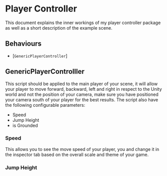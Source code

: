 # Player Controller

This document explains the inner workings of my player controller package as well as a short description of the example scene. 

## Behaviours
- [`GenericPlayerController`]

## GenericPlayerControlller

This script should be applied to the main player of your scene, it will allow your player to move forward, backward, left and right in respect to the Unity world and not the position of your camera, make sure you have positioned your camera south of your player for the best results.
The script also have the following configurable parameters:

- Speed
- Jump Height
- is Grounded

### Speed

This allows you to see the move speed of your player, you and change it in the inspector tab based on the overall scale and theme of your game. 

### Jump Height

